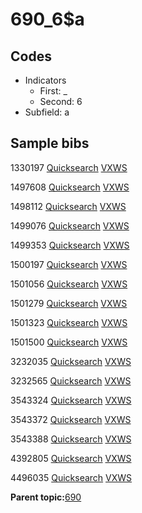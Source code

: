 # 690\_6$a

## Codes

-   Indicators
    -   First: \_
    -   Second: 6
-   Subfield: a

## Sample bibs

1330197 [Quicksearch](https://search.library.yale.edu/catalog/1330197) [VXWS](http://prodorbis.library.yale.edu:7014/vxws/GetHoldingsService?bibId=1330197)

1497608 [Quicksearch](https://search.library.yale.edu/catalog/1497608) [VXWS](http://prodorbis.library.yale.edu:7014/vxws/GetHoldingsService?bibId=1497608)

1498112 [Quicksearch](https://search.library.yale.edu/catalog/1498112) [VXWS](http://prodorbis.library.yale.edu:7014/vxws/GetHoldingsService?bibId=1498112)

1499076 [Quicksearch](https://search.library.yale.edu/catalog/1499076) [VXWS](http://prodorbis.library.yale.edu:7014/vxws/GetHoldingsService?bibId=1499076)

1499353 [Quicksearch](https://search.library.yale.edu/catalog/1499353) [VXWS](http://prodorbis.library.yale.edu:7014/vxws/GetHoldingsService?bibId=1499353)

1500197 [Quicksearch](https://search.library.yale.edu/catalog/1500197) [VXWS](http://prodorbis.library.yale.edu:7014/vxws/GetHoldingsService?bibId=1500197)

1501056 [Quicksearch](https://search.library.yale.edu/catalog/1501056) [VXWS](http://prodorbis.library.yale.edu:7014/vxws/GetHoldingsService?bibId=1501056)

1501279 [Quicksearch](https://search.library.yale.edu/catalog/1501279) [VXWS](http://prodorbis.library.yale.edu:7014/vxws/GetHoldingsService?bibId=1501279)

1501323 [Quicksearch](https://search.library.yale.edu/catalog/1501323) [VXWS](http://prodorbis.library.yale.edu:7014/vxws/GetHoldingsService?bibId=1501323)

1501500 [Quicksearch](https://search.library.yale.edu/catalog/1501500) [VXWS](http://prodorbis.library.yale.edu:7014/vxws/GetHoldingsService?bibId=1501500)

3232035 [Quicksearch](https://search.library.yale.edu/catalog/3232035) [VXWS](http://prodorbis.library.yale.edu:7014/vxws/GetHoldingsService?bibId=3232035)

3232565 [Quicksearch](https://search.library.yale.edu/catalog/3232565) [VXWS](http://prodorbis.library.yale.edu:7014/vxws/GetHoldingsService?bibId=3232565)

3543324 [Quicksearch](https://search.library.yale.edu/catalog/3543324) [VXWS](http://prodorbis.library.yale.edu:7014/vxws/GetHoldingsService?bibId=3543324)

3543372 [Quicksearch](https://search.library.yale.edu/catalog/3543372) [VXWS](http://prodorbis.library.yale.edu:7014/vxws/GetHoldingsService?bibId=3543372)

3543388 [Quicksearch](https://search.library.yale.edu/catalog/3543388) [VXWS](http://prodorbis.library.yale.edu:7014/vxws/GetHoldingsService?bibId=3543388)

4392805 [Quicksearch](https://search.library.yale.edu/catalog/4392805) [VXWS](http://prodorbis.library.yale.edu:7014/vxws/GetHoldingsService?bibId=4392805)

4496035 [Quicksearch](https://search.library.yale.edu/catalog/4496035) [VXWS](http://prodorbis.library.yale.edu:7014/vxws/GetHoldingsService?bibId=4496035)

**Parent topic:**[690](../../tags/690/690.md)

